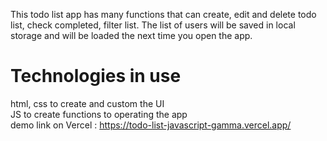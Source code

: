 This todo list app has many functions that can create, edit and delete todo list, check completed, filter list. The list of users will be saved in local storage and will be loaded the next time you open the app.

# Technologies in use

html, css to create and custom the UI
<br/>
JS to create functions to operating the app
<br/>
demo link on Vercel : https://todo-list-javascript-gamma.vercel.app/
